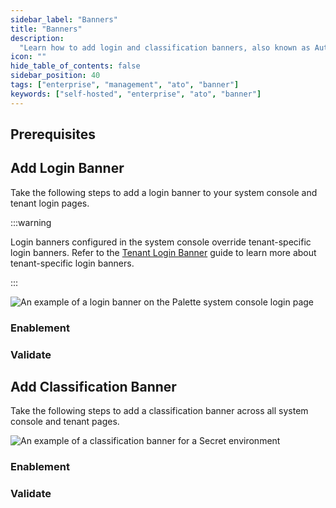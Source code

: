 ```yaml
---
sidebar_label: "Banners"
title: "Banners"
description:
  "Learn how to add login and classification banners, also known as Authority to Operate (ATO) banners, in Palette."
icon: ""
hide_table_of_contents: false
sidebar_position: 40
tags: ["enterprise", "management", "ato", "banner"]
keywords: ["self-hosted", "enterprise", "ato", "banner"]
---
```


<PartialsComponent category="self-hosted" name="login-banner-intro" edition="Palette" official="Palette" />

## Prerequisites

<PartialsComponent category="self-hosted" name="login-banner-prerequisites" edition="Palette" />

## Add Login Banner

Take the following steps to add a login banner to your system console and tenant login pages.

:::warning

Login banners configured in the system console override tenant-specific login banners. Refer to the
[Tenant Login Banner](../../tenant-settings/login-banner.md) guide to learn more about tenant-specific login banners.

:::

![An example of a login banner on the Palette system console login page](/enterprise-version_system-management_login-banner_login-banner.webp)

### Enablement

<PartialsComponent category="self-hosted" name="login-banner-setup-login" edition="Palette" />

### Validate

<PartialsComponent category="self-hosted" name="login-banner-validate-login" edition="Palette" />

## Add Classification Banner

Take the following steps to add a classification banner across all system console and tenant pages.

![An example of a classification banner for a Secret environment](/enterprise-version_system-management_login-banner_classification-banner.webp)

### Enablement

<PartialsComponent category="self-hosted" name="login-banner-setup-classification" edition="Palette" />

### Validate

<PartialsComponent category="self-hosted" name="login-banner-validate-classification" edition="Palette" />

